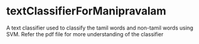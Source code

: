 # textClassifierForManipravalam
A text classifier used to classify the tamil words and non-tamil words using SVM.
Refer the pdf file for more understanding of the classifier
